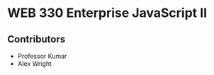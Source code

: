 <h1>WEB 330 Enterprise JavaScript II</h1>
<h2>Contributors</h2>
<ul>
  <li>Professor Kumar</li>
  <li>Alex Wright</li>
